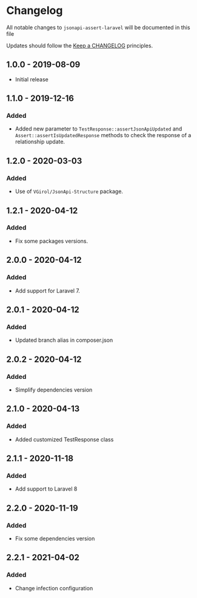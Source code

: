 # Changelog

All notable changes to `jsonapi-assert-laravel` will be documented in this file

Updates should follow the [Keep a CHANGELOG](http://keepachangelog.com/) principles.

## 1.0.0 - 2019-08-09

- Initial release

## 1.1.0 - 2019-12-16

### Added

- Added new parameter to `TestResponse::assertJsonApiUpdated` and `Assert::assertIsUpdatedResponse` methods to check the response of a relationship update.

## 1.2.0 - 2020-03-03

### Added

- Use of `VGirol/JsonApi-Structure` package.

## 1.2.1 - 2020-04-12

### Added

- Fix some packages versions.

## 2.0.0 - 2020-04-12

### Added

- Add support for Laravel 7.

## 2.0.1 - 2020-04-12

### Added

- Updated branch alias in composer.json

## 2.0.2 - 2020-04-12

### Added

- Simplify dependencies version

## 2.1.0 - 2020-04-13

### Added

- Added customized TestResponse class

## 2.1.1 - 2020-11-18

### Added

- Add support to Laravel 8

## 2.2.0 - 2020-11-19

### Added

- Fix some dependencies version

## 2.2.1 - 2021-04-02

### Added

- Change infection configuration
